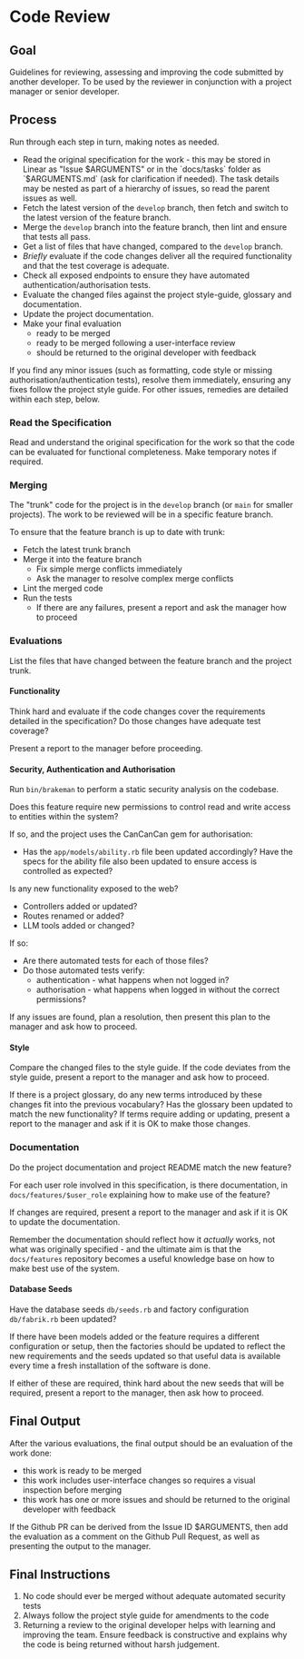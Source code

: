 # Code Review 

## Goal

Guidelines for reviewing, assessing and improving the code submitted by another developer.  To be used by the reviewer in conjunction with a project manager or senior developer.  

## Process

Run through each step in turn, making notes as needed.  

- Read the original specification for the work - this may be stored in Linear as "Issue $ARGUMENTS" or in the `docs/tasks` folder as `$ARGUMENTS.md` (ask for clarification if needed).  The task details may be nested as part of a hierarchy of issues, so read the parent issues as well.  
- Fetch the latest version of the `develop` branch, then fetch and switch to the latest version of the feature branch.  
- Merge the `develop` branch into the feature branch, then lint and ensure that tests all pass.  
- Get a list of files that have changed, compared to the `develop` branch.  
- *Briefly* evaluate if the code changes deliver all the required functionality and that the test coverage is adequate.  
- Check all exposed endpoints to ensure they have automated authentication/authorisation tests.  
- Evaluate the changed files against the project style-guide, glossary and documentation.
- Update the project documentation.
- Make your final evaluation
  - ready to be merged 
  - ready to be merged following a user-interface review 
  - should be returned to the original developer with feedback

If you find any minor issues (such as formatting, code style or missing authorisation/authentication tests), resolve them immediately, ensuring any fixes follow the project style guide.  For other issues, remedies are detailed within each step, below.  

### Read the Specification

Read and understand the original specification for the work so that the code can be evaluated for functional completeness.  Make temporary notes if required.  

### Merging

The "trunk" code for the project is in the `develop` branch (or `main` for smaller projects).  The work to be reviewed will be in a specific feature branch.  

To ensure that the feature branch is up to date with trunk:
- Fetch the latest trunk branch
- Merge it into the feature branch
	- Fix simple merge conflicts immediately
	- Ask the manager to resolve complex merge conflicts
- Lint the merged code
- Run the tests
  - If there are any failures, present a report and ask the manager how to proceed

### Evaluations 

List the files that have changed between the feature branch and the project trunk.  

#### Functionality

Think hard and evaluate if the code changes cover the requirements detailed in the specification?  Do those changes have adequate test coverage?

Present a report to the manager before proceeding.  

#### Security, Authentication and Authorisation 

Run `bin/brakeman` to perform a static security analysis on the codebase.  

Does this feature require new permissions to control read and write access to entities within the system?  

If so, and the project uses the CanCanCan gem for authorisation:
- Has the `app/models/ability.rb` file been updated accordingly?  Have the specs for the ability file also been updated to ensure access is controlled as expected?

Is any new functionality exposed to the web?  
- Controllers added or updated?
- Routes renamed or added?
- LLM tools added or changed?

If so:
- Are there automated tests for each of those files?  
- Do those automated tests verify:
  - authentication - what happens when not logged in?
  - authorisation - what happens when logged in without the correct permissions?

If any issues are found, plan a resolution, then present this plan to the manager and ask how to proceed.  

#### Style 

Compare the changed files to the style guide.  If the code deviates from the style guide, present a report to the manager and ask how to proceed.  

If there is a project glossary, do any new terms introduced by these changes fit into the previous vocabulary?  Has the glossary been updated to match the new functionality?  If terms require adding or updating, present a report to the manager and ask if it is OK to make those changes.  

### Documentation 

Do the project documentation and project README match the new feature?  

For each user role involved in this specification, is there documentation, in `docs/features/$user_role` explaining how to make use of the feature?  

If changes are required, present a report to the manager and ask if it is OK to update the documentation.  

Remember the documentation should reflect how it _actually_ works, not what was originally specified - and the ultimate aim is that the `docs/features` repository becomes a useful knowledge base on how to make best use of the system.  

#### Database Seeds

Have the database seeds `db/seeds.rb` and factory configuration `db/fabrik.rb` been updated?

If there have been models added or the feature requires a different configuration or setup, then the factories should be updated to reflect the new requirements and the seeds updated so that useful data is available every time a fresh installation of the software is done.  

If either of these are required, think hard about the new seeds that will be required, present a report to the manager, then ask how to proceed.  

## Final Output 

After the various evaluations, the final output should be an evaluation of the work done: 

- this work is ready to be merged
- this work includes user-interface changes so requires a visual inspection before merging
- this work has one or more issues and should be returned to the original developer with feedback

If the Github PR can be derived from the Issue ID $ARGUMENTS, then add the evaluation as a comment on the Github Pull Request, as well as presenting the output to the manager.

## Final Instructions 

1. No code should ever be merged without adequate automated security tests
2. Always follow the project style guide for amendments to the code
3. Returning a review to the original developer helps with learning and improving the team.  Ensure feedback is constructive and explains why the code is being returned without harsh judgement.  